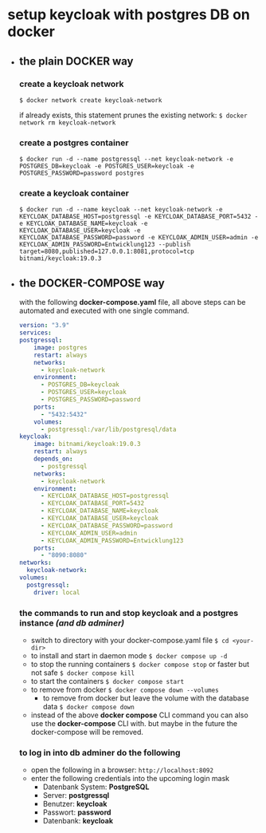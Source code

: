 # setup keycloak with postgres DB on docker

- ## the plain DOCKER way

  ### create a keycloak network
  `$ docker network create keycloak-network`

  if already exists, this statement prunes the existing network: `$ docker network rm keycloak-network`

  ### create a postgres container

  `$ docker run -d --name postgressql --net keycloak-network -e POSTGRES_DB=keycloak -e POSTGRES_USER=keycloak -e POSTGRES_PASSWORD=password postgres`

  ### create a keycloak container

  `$ docker run -d --name keycloak --net keycloak-network -e KEYCLOAK_DATABASE_HOST=postgressql -e KEYCLOAK_DATABASE_PORT=5432 -e KEYCLOAK_DATABASE_NAME=keycloak -e KEYCLOAK_DATABASE_USER=keycloak -e KEYCLOAK_DATABASE_PASSWORD=password -e KEYCLOAK_ADMIN_USER=admin -e KEYCLOAK_ADMIN_PASSWORD=Entwicklung123 --publish target=8080,published=127.0.0.1:8081,protocol=tcp bitnami/keycloak:19.0.3`


- ## the DOCKER-COMPOSE way

  with the following **docker-compose.yaml** file, all above steps can be automated and executed with one single command.

    ``` YAML
    version: "3.9"
    services:
    postgressql:
        image: postgres
        restart: always
        networks:
          - keycloak-network
        environment:
          - POSTGRES_DB=keycloak 
          - POSTGRES_USER=keycloak 
          - POSTGRES_PASSWORD=password
        ports:
          - "5432:5432"
        volumes: 
          - postgressql:/var/lib/postgresql/data
    keycloak:
        image: bitnami/keycloak:19.0.3
        restart: always
        depends_on:
          - postgressql
        networks:
          - keycloak-network
        environment:
          - KEYCLOAK_DATABASE_HOST=postgressql 
          - KEYCLOAK_DATABASE_PORT=5432 
          - KEYCLOAK_DATABASE_NAME=keycloak 
          - KEYCLOAK_DATABASE_USER=keycloak 
          - KEYCLOAK_DATABASE_PASSWORD=password 
          - KEYCLOAK_ADMIN_USER=admin 
          - KEYCLOAK_ADMIN_PASSWORD=Entwicklung123  
        ports: 
          - "8090:8080"
    networks:
      keycloak-network:
    volumes:
      postgressql:
        driver: local
    ```

  ### the commands to run and stop keycloak and a postgres instance *(and db adminer)*
    - switch to directory with your docker-compose.yaml file `$ cd <your-dir>`
    - to install and start in daemon mode
      `$ docker compose up -d`
    - to stop the running containers
      `$ docker compose stop` or faster but not safe `$ docker compose kill`
    - to start the containers
      `$ docker compose start`
    - to remove from docker
      `$ docker compose down --volumes`
        - to remove from docker but leave the volume with the database data
          `$ docker compose down`
    - instead of the above **docker compose** CLI command you can also use the **docker-compose** CLI with. but maybe in the future the docker-compose will be removed.

    ### to log in into db adminer do the following
    - open the following in a browser: `http://localhost:8092`
    - enter the following credentials into the upcoming login mask
      - Datenbank System: **PostgreSQL**
      - Server: **postgressql**
      - Benutzer: **keycloak**	
      - Passwort: **password**	
      - Datenbank: **keycloak**
